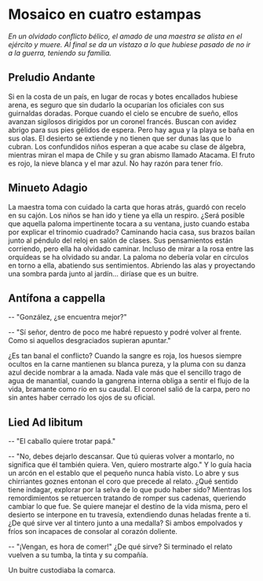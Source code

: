 # Mosaico en cuatro estampas

_En un olvidado conflicto bélico, el amado de una maestra se alista en el
ejército y muere. Al final se da un vistazo a lo que hubiese pasado de no ir a
la guerra, teniendo su familia._


## Preludio Andante

Si en la costa de un país, en lugar de rocas y botes encallados hubiese arena,
es seguro que sin dudarlo la ocuparían los oficiales con sus guirnaldas
doradas. Porque cuando el cielo se encubre de sueño, ellos avanzan sigilosos
dirigidos por un coronel francés. Buscan con avidez abrigo para sus pies
gélidos de espera. Pero hay agua y la playa se baña en sus olas. El desierto se
extiende y no tienen que ser dunas las que lo cubran. Los confundidos niños
esperan a que acabe su clase de álgebra, mientras miran el mapa de Chile y su
gran abismo llamado Atacama. El fruto es rojo, la nieve blanca y el mar azul.
No hay razón para tener frío. 


## Minueto Adagio

La maestra toma con cuidado la carta que horas atrás, guardó con recelo en su
cajón. Los niños se han ido y tiene ya ella un respiro. ¿Será posible que
aquella paloma impertinente tocara a su ventana, justo cuando estaba por
explicar el trinomio cuadrado? Caminando hacia casa, sus brazos bailan junto
al péndulo del reloj en salón de clases. Sus pensamientos están corriendo,
pero ella ha olvidado caminar. Incluso de mirar a la rosa entre las orquídeas
se ha olvidado su andar. La paloma no debería volar en círculos en torno a
ella, abatiendo sus sentimientos. Abriendo las alas y proyectando una sombra
parda junto al jardín... diríase que es un buitre. 


## Antífona a cappella

-- "González, ¿se encuentra mejor?"

-- "Sí señor, dentro de poco me habré repuesto y podré volver al frente. Como si
    aquellos desgraciados supieran apuntar."

¿Es tan banal el conflicto? Cuando la sangre es roja, los huesos siempre
ocultos en la carne mantienen su blanca pureza, y la pluma con su danza azul
decide nombrar a la amada. Nada vale más que el sencillo trago de agua de
manantial, cuando la gangrena interna obliga a sentir el flujo de la vida,
bramante como río en su caudal. El coronel salió de la carpa, pero no sin
antes haber cerrado los ojos de su oficial. 


## Lied Ad libitum

-- "El caballo quiere trotar papá."

-- "No, debes dejarlo descansar. Que tú quieras
volver a montarlo, no significa que él también quiera. Ven, quiero mostrarte
algo."  Y lo guía hacia un arcón en el establo que el pequeño nunca había visto.
Lo abre y sus chirriantes goznes entonan el coro que precede al relato. ¿Qué
sentido tiene indagar, explorar por la selva de lo que pudo haber sido? Mientras
los remordimientos se retuercen tratando de romper sus cadenas, queriendo
cambiar lo que fue. Se quiere manejar el destino de la vida misma, pero el
desierto se interpone en tu travesía, extendiendo dunas heladas frente a ti. ¿De
qué sirve ver al tintero junto a una medalla? Si ambos empolvados y fríos son
incapaces de consolar al corazón doliente.

-- "¡Vengan, es hora de comer!" ¿De qué sirve? Si terminado el relato
vuelven a su tumba, la tinta y su compañía.

Un buitre custodiaba la comarca.
